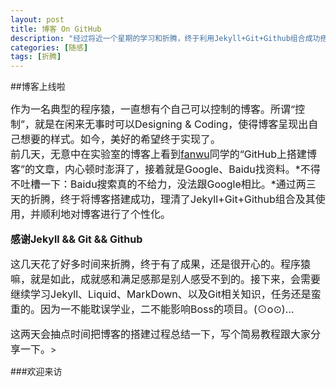```yaml
---
layout: post
title: 博客 On GitHub
description: "经过将近一个星期的学习和折腾，终于利用Jekyll+Git+Github组合成功搭建了本博客，发篇博文纪念一下。勉励自己坚持写下去，积累以后就是收获!"
categories: [随感]
tags: [折腾]
---
```


##博客上线啦

<font family="仿宋" size="3">作为一名典型的程序猿，一直想有个自己可以控制的博客。所谓“控制”，就是在闲来无事时可以Designing & Coding，使得博客呈现出自己想要的样式。如今，美好的希望终于实现了。  
前几天，无意中在实验室的博客上看到[fanwu](http://www.sunfanwu.com/)同学的“GitHub上搭建博客”的文章，内心顿时澎湃了，接着就是Google、Baidu找资料。*不得不吐槽一下：Baidu搜索真的不给力，没法跟Google相比。*通过两三天的折腾，终于将博客搭建成功，理清了Jekyll+Git+Github组合及其使用，并顺利地对博客进行了个性化。

**感谢Jekyll && Git && Github**

这几天花了好多时间来折腾，终于有了成果，还是很开心的。程序猿嘛，就是如此，成就感和满足感那是别人感受不到的。接下来，会需要继续学习Jekyll、Liquid、MarkDown、以及Git相关知识，任务还是蛮重的。因为一不能耽误学业，二不能影响Boss的项目。(⊙o⊙)…

这两天会抽点时间把博客的搭建过程总结一下，写个简易教程跟大家分享一下。</font>>

###欢迎来访